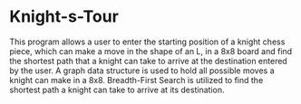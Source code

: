 # Knight-s-Tour
This program allows a user to enter the starting position of a knight chess piece, which can make a move in the shape of an L, in a 8x8 board and find the shortest path that a knight can take to arrive at the destination entered by the user. A graph data structure is used to hold all possible moves a knight can make in a 8x8. Breadth-First Search is utilized to find the shortest path a knight can take to arrive at its destination.
